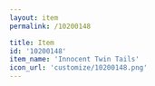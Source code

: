 ```yaml
---
layout: item
permalink: /10200148

title: Item
id: '10200148'
item_name: 'Innocent Twin Tails'
icon_url: 'customize/10200148.png'
---
```

